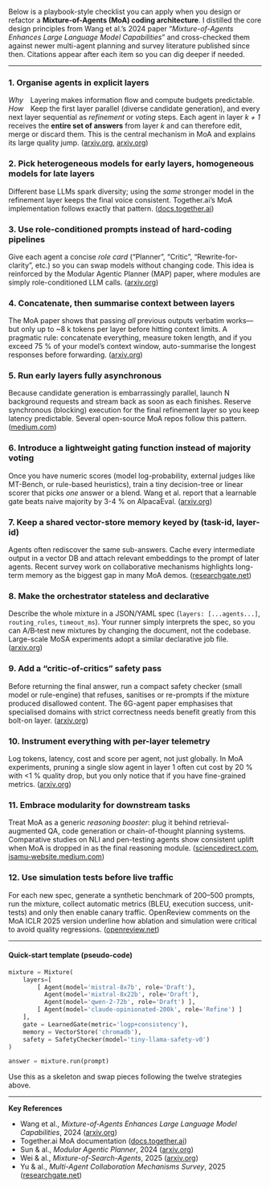 Below is a playbook-style checklist you can apply when you design or refactor a **Mixture-of-Agents (MoA) coding architecture**.  I distilled the core design principles from Wang et al.’s 2024 paper “*Mixture-of-Agents Enhances Large Language Model Capabilities*” and cross-checked them against newer multi-agent planning and survey literature published since then.  Citations appear after each item so you can dig deeper if needed.

---

### 1. Organise agents in **explicit layers**

*Why* Layering makes information flow and compute budgets predictable.
*How* Keep the first layer parallel (diverse candidate generation), and every next layer sequential as *refinement* or *voting* steps.  Each agent in layer *k + 1* receives the **entire set of answers** from layer *k* and can therefore edit, merge or discard them.  This is the central mechanism in MoA and explains its large quality jump. ([arxiv.org][1], [arxiv.org][2])

### 2. Pick **heterogeneous models** for early layers, **homogeneous models** for late layers

Different base LLMs spark diversity; using the *same* stronger model in the refinement layer keeps the final voice consistent.  Together.ai’s MoA implementation follows exactly that pattern. ([docs.together.ai][3])

### 3. Use **role-conditioned prompts** instead of hard-coding pipelines

Give each agent a concise *role card* (“Planner”, “Critic”, “Rewrite-for-clarity”, etc.) so you can swap models without changing code.  This idea is reinforced by the Modular Agentic Planner (MAP) paper, where modules are simply role-conditioned LLM calls. ([arxiv.org][4])

### 4. **Concatenate, then summarise** context between layers

The MoA paper shows that passing *all* previous outputs verbatim works—but only up to \~8 k tokens per layer before hitting context limits.  A pragmatic rule: concatenate everything, measure token length, and if you exceed 75 % of your model’s context window, auto-summarise the longest responses before forwarding. ([arxiv.org][1])

### 5. Run early layers **fully asynchronous**

Because candidate generation is embarrassingly parallel, launch N background requests and stream back as soon as each finishes.  Reserve synchronous (blocking) execution for the final refinement layer so you keep latency predictable.  Several open-source MoA repos follow this pattern. ([medium.com][5])

### 6. Introduce a lightweight **gating function** instead of majority voting

Once you have numeric scores (model log-probability, external judges like MT-Bench, or rule-based heuristics), train a tiny decision-tree or linear scorer that picks *one* answer or a blend.  Wang et al. report that a learnable gate beats naive majority by 3-4 % on AlpacaEval. ([arxiv.org][1])

### 7. Keep a **shared vector-store memory** keyed by (task-id, layer-id)

Agents often rediscover the same sub-answers.  Cache every intermediate output in a vector DB and attach relevant embeddings to the prompt of later agents.  Recent survey work on collaborative mechanisms highlights long-term memory as the biggest gap in many MoA demos. ([researchgate.net][6])

### 8. Make the **orchestrator stateless and declarative**

Describe the whole mixture in a JSON/YAML spec (`layers: [...agents...]`, `routing_rules`, `timeout_ms`).
Your runner simply interprets the spec, so you can A/B‐test new mixtures by changing the document, not the codebase.  Large-scale MoSA experiments adopt a similar declarative job file. ([arxiv.org][7])

### 9. Add a “**critic-of-critics**” safety pass

Before returning the final answer, run a compact safety checker (small model or rule-engine) that refuses, sanitises or re-prompts if the mixture produced disallowed content.  The 6G-agent paper emphasises that specialised domains with strict correctness needs benefit greatly from this bolt-on layer. ([arxiv.org][8])

### 10. Instrument everything with **per-layer telemetry**

Log tokens, latency, cost and score per agent, not just globally.  In MoA experiments, pruning a single slow agent in layer 1 often cut cost by 20 % with <1 % quality drop, but you only notice that if you have fine-grained metrics. ([arxiv.org][1])

### 11. Embrace **modularity for downstream tasks**

Treat MoA as a generic *reasoning booster*: plug it behind retrieval-augmented QA, code generation or chain-of-thought planning systems.  Comparative studies on NLI and pen-testing agents show consistent uplift when MoA is dropped in as the final reasoning module. ([sciencedirect.com][9], [isamu-website.medium.com][10])

### 12. Use **simulation tests** before live traffic

For each new spec, generate a synthetic benchmark of 200–500 prompts, run the mixture, collect automatic metrics (BLEU, execution success, unit-tests) and only then enable canary traffic.  OpenReview comments on the MoA ICLR 2025 version underline how ablation and simulation were critical to avoid quality regressions. ([openreview.net][11])

---

#### Quick-start template (pseudo-code)

```python
mixture = Mixture(
    layers=[
        [ Agent(model='mistral-8x7b', role='Draft'),
          Agent(model='mixtral-8x22b', role='Draft'),
          Agent(model='qwen-2-72b', role='Draft') ],
        [ Agent(model='claude-opinionated-200k', role='Refine') ]
    ],
    gate = LearnedGate(metric='logp+consistency'),
    memory = VectorStore('chromadb'),
    safety = SafetyChecker(model='tiny-llama-safety-v0')
)

answer = mixture.run(prompt)
```

Use this as a skeleton and swap pieces following the twelve strategies above.

---

**Key References**

* Wang et al., *Mixture-of-Agents Enhances Large Language Model Capabilities*, 2024 ([arxiv.org][1])
* Together.ai MoA documentation ([docs.together.ai][3])
* Sun & al., *Modular Agentic Planner*, 2024 ([arxiv.org][4])
* Wei & al., *Mixture-of-Search-Agents*, 2025 ([arxiv.org][7])
* Yu & al., *Multi-Agent Collaboration Mechanisms Survey*, 2025 ([researchgate.net][6])

[1]: https://arxiv.org/abs/2406.04692?utm_source=chatgpt.com "Mixture-of-Agents Enhances Large Language Model Capabilities"
[2]: https://arxiv.org/html/2406.04692v1?utm_source=chatgpt.com "Mixture-of-Agents Enhances Large Language Model Capabilities"
[3]: https://docs.together.ai/docs/mixture-of-agents?utm_source=chatgpt.com "Together Mixture-Of-Agents (MoA) - Introduction"
[4]: https://arxiv.org/html/2310.00194v4?utm_source=chatgpt.com "Improving Planning with Large Language Models: A Modular ... - arXiv"
[5]: https://medium.com/%40weidagang/coffee-time-papers-mixture-of-agents-23feccb52f3c?utm_source=chatgpt.com "Coffee Time Papers: Mixture of Agents | by Dagang Wei - Medium"
[6]: https://www.researchgate.net/publication/387975271_Multi-Agent_Collaboration_Mechanisms_A_Survey_of_LLMs?utm_source=chatgpt.com "Multi-Agent Collaboration Mechanisms: A Survey of LLMs"
[7]: https://arxiv.org/html/2502.18873v1?utm_source=chatgpt.com "Multi-LLM Collaborative Search for Complex Problem Solving - arXiv"
[8]: https://arxiv.org/abs/2410.03688?utm_source=chatgpt.com "LLM Agents as 6G Orchestrator: A Paradigm for Task-Oriented ..."
[9]: https://www.sciencedirect.com/science/article/pii/S2949719125000160?utm_source=chatgpt.com "Comparative analysis of Mixture-of-Agents models for natural ..."
[10]: https://isamu-website.medium.com/literature-review-on-task-planning-with-llm-agents-a5c60ce4f6de?utm_source=chatgpt.com "Literature Review on Task Planning with LLM Agents - Isamu Isozaki"
[11]: https://openreview.net/forum?id=h0ZfDIrj7T&utm_source=chatgpt.com "Mixture-of-Agents Enhances Large Language Model Capabilities"
